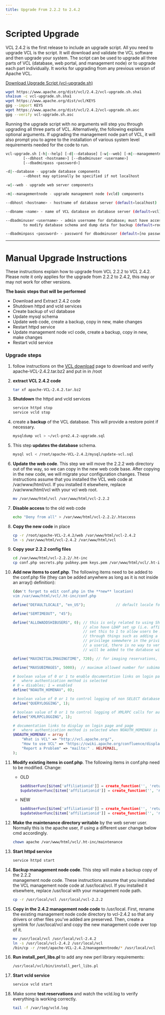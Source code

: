 ```yaml
---
title: Upgrade From 2.2.2 to 2.4.2
---
```


# Scripted Upgrade

VCL 2.4.2 is the first release to include an upgrade script. All you need to
upgrade VCL is the script. It will download and validate the VCL software and
then upgrade your system. The script can be used to upgrade all three parts of
VCL (database, web portal, and management node) or to upgrade each part
individually. It works for upgrading from any previous version of Apache VCL.

[Download Upgrade Script (vcl-upgrade.sh)](https://www.apache.org/dist/vcl/2.4.2/vcl-upgrade.sh)

```bash
wget https://www.apache.org/dist/vcl/2.4.2/vcl-upgrade.sh.sha1
sha1sum -c vcl-upgrade.sh.sha1
wget https://www.apache.org/dist/vcl/KEYS
gpg --import KEYS
wget https://www.apache.org/dist/vcl/2.4.2/vcl-upgrade.sh.asc
gpg --verify vcl-upgrade.sh.asc
```

Running the upgrade script with no arguments will step you through upgrading
all three parts of VCL. Alternatively, the following explains optional 
arguments. If upgrading the management node part of VCL, it will also prompt 
you to agree to the installation of various system level requirements needed 
for the code to run.

```bash
vcl-upgrade.sh [-h|--help] [-d|--database] [-w|--web] [-m|--managementnode]
        [--dbhost <hostname>] [--dbadminuser <username>]
        [--dbadminpass <password>]

-d|--database - upgrade database components
        --dbhost may optionally be specified if not localhost

-w|--web - upgrade web server components

-m|--managementnode - upgrade management node (vcld) components

--dbhost <hostname> - hostname of database server (default=localhost)

--dbname <name> - name of VCL database on database server (default=vcl)

--dbadminuser <username> - admin username for database; must have access
        to modify database schema and dump data for backup (default=root)

--dbadminpass <password> - password for dbadminuser (default=[no password])
```

---

# Manual Upgrade Instructions

These instructions explain how to upgrade from VCL 2.2.2 to VCL 2.4.2. Please note 
it only applies for the upgrade from 2.2.2 to 2.4.2, this may or may not work for other 
versions.

**The basic steps that will be performed**

  - Download and Extract 2.4.2 code 
  - Shutdown httpd and vcld services
  - Create backup of vcl database 
  - Update mysql schema
  - Update web code, create a backup, copy in new, make changes 
  - Restart httpd service
  - Update management node vcl code, create a backup, copy in new, make changes 
  - Restart vcld service

### Upgrade steps

1. follow instructions on the [VCL download](http://vcl.apache.org/downloads/download.cgi) 
page to download and verify apache-VCL-2.4.2.tar.bz2 and put in in /root
2. **extract VCL 2.4.2 code**
    
    ```bash
    tar xf apache-VCL-2.4.2.tar.bz2
    ```

3. **Shutdown** the httpd and vcld services
           
    ```bash
    service httpd stop
    service vcld stop
    ```

4. create a **backup** of the VCL database. This will provide a restore point if 
necessary.

    ```bash
    mysqldump vcl > ~/vcl-pre2.4.2-upgrade.sql
    ```

5. This step **updates the database** schema.

    ```bash
    mysql vcl < /root/apache-VCL-2.4.2/mysql/update-vcl.sql
    ```

6. **Update the web code**. This step we will move the 2.2.2 web directory out of the 
way, so we can copy in the new web code base. After copying in the new code, we will 
migrate your configuration changes. These instructions assume that you installed the 
VCL web code at /var/www/html/vcl. If you installed it elsewhere, replace 
/var/www/html/vcl with your vcl web root.

    ```bash
    mv /var/www/html/vcl /var/www/html/vcl-2.2.2
    ```

7. **Disable access** to the old web code

    ```bash
    echo "Deny from all" > /var/www/html/vcl-2.2.2/.htaccess
    ```

7. **Copy the new code** in place
	
    ```bash
    cp -r /root/apache-VCL-2.4.2/web /var/www/html/vcl-2.4.2
    ln -s /var/www/html/vcl-2.4.2 /var/www/html/vcl
    ```

8. **Copy your 2.2.2 config files**
	
    ```bash
    cd /var/www/html/vcl-2.2.2/.ht-inc
    cp conf.php secrets.php pubkey.pem keys.pem /var/www/html/vcl/.ht-inc
    ```

9. **Add new items to conf.php**. The following items need to be added to the conf.php
file (they can be added anywhere as long as it is not inside an 
array() definition):

    ```bash
    (don't forget to edit conf.php in the **new** location)
    vim /var/www/html/vcl/.ht-inc/conf.php
    ```

    ```php
    define("DEFAULTLOCALE", "en_US");              // default locale for the site

    define("SEMTIMEOUT", "45");

    define("ALLOWADDSHIBUSERS", 0); // this is only related to using Shibboleth authentication for an affiliation that does not
                                    // also have LDAP set up (i.e. affiliation.shibonly = 1)
                                    // set this to 1 to allow users be manually added to VCL before they have ever logged in
                                    // through things such as adding a user to a user group or directly granting a user a
                                    // privilege somewhere in the privilege tree. Note that if you enable this and typo
                                    // a userid, there is no way to verify that it was entered incorrectly so the user
                                    // will be added to the database with the typoed userid

    define("MAXINITIALIMAGINGTIME", 720); // for imaging reservations, users will have at least this long as the max selectable duration

    define("MAXSUBIMAGES", 5000);  // maximum allowed number for subimages in a config

    # boolean value of 0 or 1 to enable documentation links on login page and page
    #   where authentication method is selected
    # 0 = disables; 1 = enabled
    define("NOAUTH_HOMENAV", 0);

    # boolean value of 0 or 1 to control logging of non SELECT database queries for auditing or debugging purposes; queries are logged to the querylog table
    define("QUERYLOGGING", 1);

    # boolean value of 0 or 1 to control logging of XMLRPC calls for auditing or debugging purposes; queries are logged to the xmlrpcLog table
    define("XMLRPCLOGGING", 1);

    # documentation links to display on login page and page
    #   where authentication method is selected when NOAUTH_HOMENAV is set to 1
    $NOAUTH_HOMENAV = array (
        "What is VCL" => "http://vcl.apache.org/",
        "How to use VCL" => "https://cwiki.apache.org/confluence/display/VCL/Using+VCL",
        "Report a Problem" => "mailto:" . HELPEMAIL,
    );
    ```

9. **Modify existing items in conf.php**. The following items in conf.php need to be 
modified. Change:

    * OLD
	
        ```php
        $addUserFunc[$item['affiliationid']] = create_function('', 'return 0;');
        $updateUserFunc[$item['affiliationid']] = create_function('', 'return 0;');
        ```

    * NEW

        ```php
        $addUserFunc[$item['affiliationid']] = create_function('', 'return NULL;');
        $updateUserFunc[$item['affiliationid']] = create_function('', 'return NULL;');
        ```

9. **Make the maintenance directory writable** by the web server user. Normally this is
the apache user, if using a different user change below cmd accordingly.
	
    ```bash
    chown apache /var/www/html/vcl/.ht-inc/maintenance
    ```

11. **Start httpd service**

    ```bash
    service httpd start
    ```

12. **Backup management node code**. This step will make a backup copy of the 2.2.2  
management node code. These instructions assume that you installed the 
VCL management node code at /usr/local/vcl. If you installed it elsewhere, replace 
/usr/local with your management node path.
	
    ```bash
    cp -r /usr/local/vcl /usr/local/vcl-2.2.2
    ```

13. **Copy in the 2.4.2 management node code** to /usr/local. First, rename the existing
management node code directory to vcl-2.4.2 so that any drivers or other files you've 
added are preserved. Then, create a symlink for /usr/local/vcl and copy the new 
management code over top of it.
	
    ```bash
    mv /usr/local/vcl /usr/local/vcl-2.4.2
    ln -s /usr/local/vcl-2.4.2 /usr/local/vcl
    /bin/cp -r /root/apache-VCL-2.4.2/managementnode/* /usr/local/vcl
    ```

14. **Run install_perl_libs.pl** to add any new perl library requirements:
	
    ```bash
    /usr/local/vcl/bin/install_perl_libs.pl
    ```

15. **Start vcld service**
	
    ```bash
    service vcld start
    ```

16. Make some **test reservations** and watch the vcld.log to verify everything is working 
correctly.

    ```bash
    tail -f /var/log/vcld.log
    ```
